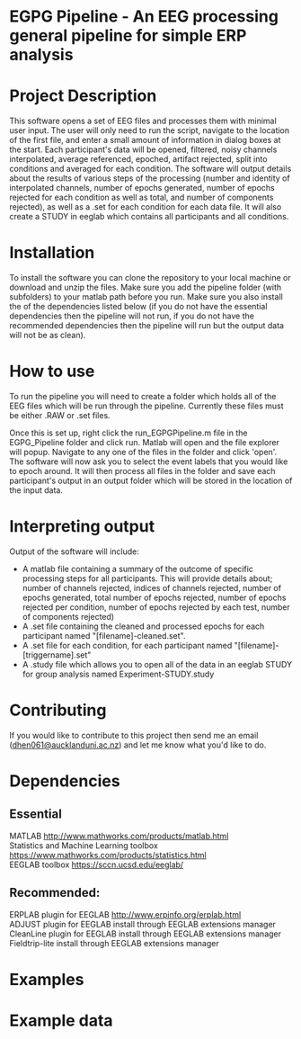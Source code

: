 # EGPG Pipeline - An EEG processing general pipeline for simple ERP analysis

# Project Description

This software opens a set of EEG files and processes them with minimal user input. The user will only need to run the script, navigate to the location of the first file, and enter a small amount of information in dialog boxes at the start. Each participant's data will be opened, filtered, noisy channels interpolated, average referenced, epoched, artifact rejected, split into conditions and averaged for each condition. The software will output details about the results of various steps of the processing (number and identity of interpolated channels, number of epochs generated, number of epochs rejected for each condition as well as total, and number of components rejected), as well as a .set for each condition for each data file. It will also create a STUDY in eeglab which contains all participants and all conditions.

# Installation

To install the software you can clone the repository to your local machine or download and unzip the files. Make sure you add the pipeline folder (with subfolders) to your matlab path before you run. Make sure you also install the of the dependencies listed below (if you do not have the essential dependencies then the pipeline will not run, if you do not have the recommended dependencies then the pipeline will run but the output data will not be as clean).

# How to use

To run the pipeline you will need to create a folder which holds all of the EEG files which will be run through the pipeline. Currently these files must be either .RAW or .set files.

Once this is set up, right click the run_EGPGPipeline.m file in the EGPG_Pipeline folder and click run. Matlab will open and the file explorer will popup. Navigate to any one of the files in the folder and click 'open'. The software will now ask you to select the event labels that you would like to epoch around. It will then process all files in the folder and save each participant's output in an output folder which will be stored in the location of the input data.

# Interpreting output

Output of the software will include:
- A matlab file containing a summary of the outcome of specific processing steps for all participants. This will provide details about; number of channels rejected, indices of channels rejected, number of epochs generated, total number of epochs rejected, number of epochs rejected per condition, number of epochs rejected by each test, number of components rejected)
- A .set file containing the cleaned and processed epochs for each participant named "[filename]-cleaned.set".
- A .set file for each condition, for each participant named "[filename]-[triggername].set"
- A .study file which allows you to open all of the data in an eeglab STUDY for group analysis named Experiment-STUDY.study

# Contributing

If you would like to contribute to this project then send me an email (dhen061@aucklanduni.ac.nz) and let me know what you'd like to do.

# Dependencies

## Essential
MATLAB                                    http://www.mathworks.com/products/matlab.html  
Statistics and Machine Learning toolbox   https://www.mathworks.com/products/statistics.html  
EEGLAB toolbox                            https://sccn.ucsd.edu/eeglab/  

## Recommended:
ERPLAB plugin for EEGLAB                  http://www.erpinfo.org/erplab.html  
ADJUST plugin for EEGLAB                  install through EEGLAB extensions manager  
CleanLine plugin for EEGLAB               install through EEGLAB extensions manager  
Fieldtrip-lite                            install through EEGLAB extensions manager  

# Examples



# Example data
